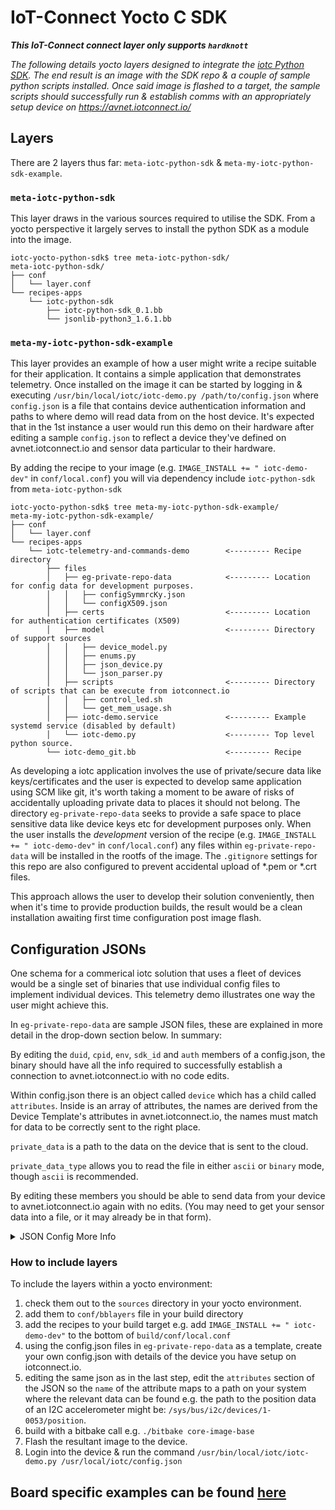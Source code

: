 # IoT-Connect Yocto C SDK
***This IoT-Connect connect layer only supports `hardknott`***

*The following details yocto layers designed to integrate the [iotc Python SDK]([https://github.com/avnet-iotconnect/iotc-python-sdk/tree/master-std-21]). The end result is an image with the SDK repo & a couple of sample python scripts installed. Once said image is flashed to a target, the sample scripts should successfully run & establish comms with an appropriately setup device on https://avnet.iotconnect.io/*

## Layers
There are 2 layers thus far: `meta-iotc-python-sdk` & `meta-my-iotc-python-sdk-example`.
### `meta-iotc-python-sdk`
This layer draws in the various sources required to utilise the SDK. From a yocto perspective it largely serves to install the python SDK as a module into the image.

```
iotc-yocto-python-sdk$ tree meta-iotc-python-sdk/
meta-iotc-python-sdk/
├── conf
│   └── layer.conf
└── recipes-apps
    └── iotc-python-sdk
        ├── iotc-python-sdk_0.1.bb
        └── jsonlib-python3_1.6.1.bb
```

### `meta-my-iotc-python-sdk-example`
This layer provides an example of how a user might write a recipe suitable for their application. It contains a simple application that demonstrates telemetry. Once installed on the image it can be started by logging in & executing `/usr/bin/local/iotc/iotc-demo.py /path/to/config.json` where `config.json` is a file that contains device authentication information and paths to where demo will read data from on the host device. It's expected that in the 1st instance a user would run this demo on their hardware after editing a sample `config.json` to reflect a device they've defined on avnet.iotconnect.io and sensor data particular to their hardware.

By adding the recipe to your image (e.g. `IMAGE_INSTALL += " iotc-demo-dev"` in `conf/local.conf`) you will via dependency include `iotc-python-sdk` from `meta-iotc-python-sdk`

```
iotc-yocto-python-sdk$ tree meta-my-iotc-python-sdk-example/
meta-my-iotc-python-sdk-example/
├── conf
│   └── layer.conf
└── recipes-apps
    └── iotc-telemetry-and-commands-demo        <--------- Recipe directory
        ├── files
        │   ├── eg-private-repo-data            <--------- Location for config data for development purposes.
        │   │   ├── configSymmrcKy.json
        │   │   └── configX509.json
        │   ├── certs                           <--------- Location for authentication certificates (X509)
        │   ├── model                           <--------- Directory of support sources
        │   │   ├── device_model.py
        │   │   ├── enums.py
        │   │   ├── json_device.py
        │   │   └── json_parser.py
        │   ├── scripts                         <--------- Directory of scripts that can be execute from iotconnect.io
        │   │   ├── control_led.sh
        │   │   └── get_mem_usage.sh
        │   ├── iotc-demo.service               <--------- Example systemd service (disabled by default)
        │   └── iotc-demo.py                    <--------- Top level python source.
        └── iotc-demo_git.bb                    <--------- Recipe
```

As developing a iotc application involves the use of private/secure data like keys/certificates and the user is expected to develop same application using SCM like git, it's worth taking a moment to be aware of risks of accidentally uploading private data to places it should not belong. The directory `eg-private-repo-data` seeks to provide a safe space to place sensitive data like device keys etc for development purposes only. When the user installs the _development_ version of the recipe (e.g. `IMAGE_INSTALL += " iotc-demo-dev"` in `conf/local.conf`) any files within `eg-private-repo-data` will be installed in the rootfs of the image. The `.gitignore` settings for this repo are also configured to prevent accidental upload of *.pem or *.crt files.

This approach allows the user to develop their solution conveniently, then when it's time to provide production builds, the result would be a clean installation awaiting first time configuration post image flash.

## Configuration JSONs
One schema for a commerical iotc solution that uses a fleet of devices would be a single set of binaries that use individual config files to implement individual devices. This telemetry demo illustrates one way the user might achieve this.

In `eg-private-repo-data` are sample JSON files, these are explained in more detail in the drop-down section below. In summary:

By editing the `duid`, `cpid`, `env`, `sdk_id` and `auth` members of a config.json, the binary should have all the info required to successfully establish a connection to avnet.iotconnect.io with no code edits.

Within config.json there is an object called `device` which has a child called `attributes`. Inside is an array of attributes, the names are derived from the Device Template's attributes in avnet.iotconnect.io, the names must match for data to be correctly sent to the right place.

`private_data` is a path to the data on the device that is sent to the cloud.

`private_data_type` allows you to read the file in either `ascii` or `binary` mode, though `ascii` is recommended.

By editing these members you should be able to send data from your device to avnet.iotconnect.io again with no edits. (You may need to get your sensor data into a file, or it may already be in that form).

<details>
  <summary>JSON Config More Info</summary>
  The config json provides a quick and easy way to provide a user's executable with the requisite device credentials for any connection and a convenient method of mapping sensors to iotc device attributes. The demo source provided will match an `attribute.name` to a path on the user's host where the relevant sensor data resides. It also indicates to the demo what format to expect the data at the path to be in.

```json
{
    "sdk_ver": "2.1",
    "duid": "Your Device's name in https://avnet.iotconnect.io/device/1",
    "cpid": "'CPID' from https://avnet.iotconnect.io/key-vault",
    "env": "'Environment' from https://avnet.iotconnect.io/key-vault",
    "iotc_server_cert": "/etc/ssl/certs/DigiCert_Global_Root_G2.pem",
    "sdk_id": "'SDK Identities -> Language: Python **, Version: 1.0' from https://avnet.iotconnect.io/key-vault",
    "auth": {
      "auth_type": "IOTC_AT_X509",
      "params": {
        "client_key": "/path/to/device.key",
        "client_cert": "/path/to/DeviceCertificate.pem"
      }
    },
    "device": {
      "commands_list_path": "Path to folder containing all commands",
      "offline_storage": {
        "available_space_MB": 1,
        "file_count": 1
      },
      "attributes": [
        {
          "name": "power",
          "private_data": "/usr/bin/local/iotc/dummy_sensor_power",
          "private_data_type": "ascii"
        },
        {
          "name": "level",
          "private_data": "/usr/bin/local/iotc/dummy_sensor_level",
          "private_data_type": "ascii"
        }
      ]
    }
}
```

Say you have a device `my-demo-device` based on a template on avnet.iotconnect.io that looks like:
```json
{
  "code": "my-template",
  "name": "My Template",
  "authType": 5,
  "isIotEdgeEnable": false,
  "attributes": [
    {
      "name": "Version",
      "type": "STRING",
      "description": null,
      "unit": null
    }
  ],
  "commands": [
  ],
  "messageVersion": "1.0",
  "msgCode": "7LIBCD6",
  "properties": {
    "description": null,
    "dataFrequency": "60",
    "fileSupport": false
  },
  "_meta": {
    "version": "2.0"
  }
}
```

You would first (copy &) edit config.json with relevant device connection details thusly:

```json
{
    "sdk_ver": "2.1",
    "duid": "Your Device's name in https://avnet.iotconnect.io/device/1",
```
Would become: 
```json
{
    "sdk_ver": "2.1",
    "duid": "myDemoDevice",
```

Then with regard to mapping template attributes to paths, in order to map the `Version` attribute to a path on the device you would edit config.json to include:
```json
      "attributes": [
        {
          "name": "Version",
          "private_data": "/proc/version",
          "private_data_type": "ascii"
        },
```
</details>

### How to include layers
To include the layers within a yocto environment:

1. check them out to the `sources` directory in your yocto environment. 
1. add them to `conf/bblayers` file in your build directory
1. add the recipes to your build target e.g. add `IMAGE_INSTALL += " iotc-demo-dev"` to the bottom of `build/conf/local.conf`
1. using the config.json files in `eg-private-repo-data` as a template, create your own config.json with details of the device you have setup on iotconnect.io.
1. editing the same json as in the last step, edit the `attributes` section of the JSON so the `name` of the attribute maps to a path on your system where the relevant data can be found e.g. the path to the position data of an I2C accelerometer might be: `/sys/bus/i2c/devices/1-0053/position`.
1. build with a bitbake call e.g. `./bitbake core-image-base`
1. Flash the resultant image to the device.
1. Login into the device & run the command `/usr/bin/local/iotc/iotc-demo.py /usr/local/iotc/config.json`

## Board specific examples can be found [here](board_specific_readmes/README.md)

